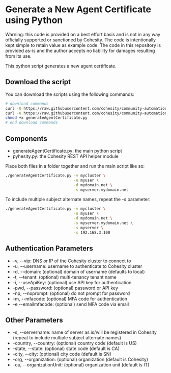 # Generate a New Agent Certificate using Python

Warning: this code is provided on a best effort basis and is not in any way officially supported or sanctioned by Cohesity. The code is intentionally kept simple to retain value as example code. The code in this repository is provided as-is and the author accepts no liability for damages resulting from its use.

This python script generates a new agent certificate.

## Download the script

You can download the scripts using the following commands:

```bash
# download commands
curl -O https://raw.githubusercontent.com/cohesity/community-automation-samples/main/python/generateAgentCertificate/generateAgentCertificate.py
curl -O https://raw.githubusercontent.com/cohesity/community-automation-samples/main/python/pyhesity.py
chmod +x generateAgentCertificate.py
# end download commands
```

## Components

* generateAgentCertificate.py: the main python script
* pyhesity.py: the Cohesity REST API helper module

Place both files in a folder together and run the main script like so:

```bash
./generateAgentCertificate.py -v mycluster \
                              -u myuser \
                              -d mydomain.net \
                              -s myserver.mydomain.net
```

To include multiple subject alternate names, repeat the -s parameter:

```bash
./generateAgentCertificate.py -v mycluster \
                              -u myuser \
                              -d mydomain.net \
                              -s myserver.mydomain.net \
                              -s myserver \
                              -s 192.168.3.100
```

## Authentication Parameters

* -v, --vip: DNS or IP of the Cohesity cluster to connect to
* -u, --username: username to authenticate to Cohesity cluster
* -d, --domain: (optional) domain of username (defaults to local)
* -t, --tenant: (optional) multi-tenancy tenant name
* -i, --useApiKey: (optional) use API key for authentication
* -pwd, --password: (optional) password or API key
* -np, --noprompt: (optional) do not prompt for password
* -m, --mfacode: (optional) MFA code for authentication
* -e --emailmfacode: (optional) send MFA code via email

## Other Parameters

* -s, --servername: name of server as is/will be registered in Cohesity (repeat to include multiple subject alternate names)
* -country, --country: (optional) country code (default is US)
* -state, --state: (optional) state code (default is CA)
* -city, --city: (optional) city code (default is SN)
* -org, --organization: (optional) organization (default is Cohesity)
* -ou, --organizationUnit: (optional) organization unit (default is IT)
